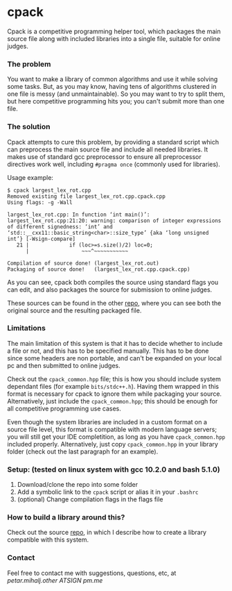 # cpack

Cpack is a competitive programming helper tool, which packages the main source file along with included libraries into a single file, suitable for online judges.

### The problem

You want to make a library of common algorithms and use it while solving some tasks.
But, as you may know, having tens of algorithms clustered in one file is messy (and unmaintainable).
So you may want to try to split them, but here competitive programming hits you; you can't submit more than one file.

### The solution

Cpack attempts to cure this problem, by providing a standard script which can preprocess the main source file and include all needed libraries.
It makes use of standard gcc preprocessor to ensure all preprocessor directives work well, including `#pragma once` (commonly used for libraries).

Usage example:

~~~shell
$ cpack largest_lex_rot.cpp
Removed existing file largest_lex_rot.cpp.cpack.cpp
Using flags: -g -Wall

largest_lex_rot.cpp: In function ‘int main()’:
largest_lex_rot.cpp:21:20: warning: comparison of integer expressions of different signedness: ‘int’ and ‘std::__cxx11::basic_string<char>::size_type’ {aka ‘long unsigned int’} [-Wsign-compare]
   21 |             if (loc>=s.size()/2) loc=0;
      |                 ~~~^~~~~~~~~~~~

Compilation of source done! (largest_lex_rot.out)
Packaging of source done!   (largest_lex_rot.cpp.cpack.cpp)
~~~

As you can see, cpack both compiles the source using standard flags you can edit, and also packages the source for submission to online judges.

These sources can be found in the other [repo](https://github.com/PetarMihalj/cpack_lib_example), where you can see both the original source and the resulting packaged file.

### Limitations

The main limitation of this system is that it has to decide whether to include a file or not, and this has to be specified manually. This has to be done since some headers are non portable, and can't be expanded on your local pc and then submitted to online judges. 

Check out the `cpack_common.hpp` file; this is how you should include system dependant files (for example `bits/stdc++.h`). Having them wrapped in this format is necessary for cpack to ignore them while packaging your source. Alternatively, just include the `cpack_common.hpp`; this should be enough for all competitive programming use cases.

Even though the system libraries are included in a custom format on a source file level, this format is compatible with modern language servers; you will still get your IDE completition, as long as you have `cpack_common.hpp` included properly. Alternatively, just copy `cpack_common.hpp` in your library folder (check out the last paragraph for an example).

### Setup: (tested on linux system with gcc 10.2.0 and bash 5.1.0)

1. Download/clone the repo into some folder
2. Add a symbolic link to the `cpack` script or alias it in your `.bashrc`
3. (optional) Change compilation flags in the flags file

### How to build a library around this?
Check out the source [repo](https://github.com/PetarMihalj/cpack_lib_example), in which I describe how to create a library compatible with this system.

### Contact
Feel free to contact me with suggestions, questions, etc, at *petar.mihalj.other ATSIGN pm.me*   
